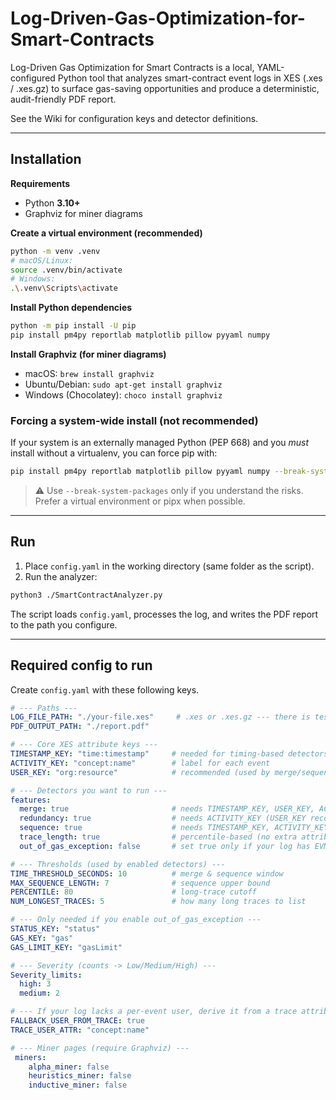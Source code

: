 # Log-Driven-Gas-Optimization-for-Smart-Contracts

Log-Driven Gas Optimization for Smart Contracts is a local, YAML-configured Python tool that analyzes smart-contract event logs in XES (.xes / .xes.gz) to surface gas-saving opportunities and produce a deterministic, audit-friendly PDF report.

See the Wiki for configuration keys and detector definitions.

---

## Installation

**Requirements**
- Python **3.10+**
- Graphviz for miner diagrams

**Create a virtual environment (recommended)**
```bash
python -m venv .venv
# macOS/Linux:
source .venv/bin/activate
# Windows:
.\.venv\Scripts\activate
```

**Install Python dependencies**
```bash
python -m pip install -U pip
pip install pm4py reportlab matplotlib pillow pyyaml numpy
```

**Install Graphviz (for miner diagrams)**
- macOS: `brew install graphviz`
- Ubuntu/Debian: `sudo apt-get install graphviz`
- Windows (Chocolatey): `choco install graphviz`

### Forcing a system-wide install (not recommended)
If your system is an externally managed Python (PEP 668) and you *must* install without a virtualenv, you can force pip with:

```bash
pip install pm4py reportlab matplotlib pillow pyyaml numpy --break-system-packages
```

> ⚠️ Use `--break-system-packages` only if you understand the risks. Prefer a virtual environment or pipx when possible.

---

## Run

1) Place `config.yaml` in the working directory (same folder as the script).  
2) Run the analyzer:

```bash
python3 ./SmartContractAnalyzer.py
```

The script loads `config.yaml`, processes the log, and writes the PDF report to the path you configure.

---

## Required config to run 

Create `config.yaml` with these following keys. 

```yaml
# --- Paths ---
LOG_FILE_PATH: "./your-file.xes"     # .xes or .xes.gz --- there is test file your-file.xes by default 
PDF_OUTPUT_PATH: "./report.pdf"

# --- Core XES attribute keys ---
TIMESTAMP_KEY: "time:timestamp"     # needed for timing-based detectors
ACTIVITY_KEY: "concept:name"        # label for each event
USER_KEY: "org:resource"            # recommended (used by merge/sequence)

# --- Detectors you want to run ---
features:
  merge: true                       # needs TIMESTAMP_KEY, USER_KEY, ACTIVITY_KEY
  redundancy: true                  # needs ACTIVITY_KEY (USER_KEY recommended)
  sequence: true                    # needs TIMESTAMP_KEY, ACTIVITY_KEY (USER_KEY recommended)
  trace_length: true                # percentile-based (no extra attributes)
  out_of_gas_exception: false       # set true only if your log has EVM fields

# --- Thresholds (used by enabled detectors) ---
TIME_THRESHOLD_SECONDS: 10          # merge & sequence window
MAX_SEQUENCE_LENGTH: 7              # sequence upper bound
PERCENTILE: 80                      # long-trace cutoff
NUM_LONGEST_TRACES: 5               # how many long traces to list

# --- Only needed if you enable out_of_gas_exception ---
STATUS_KEY: "status"
GAS_KEY: "gas"
GAS_LIMIT_KEY: "gasLimit"

# --- Severity (counts -> Low/Medium/High) ---
Severity_limits:
  high: 3                          
  medium: 2

# --- If your log lacks a per-event user, derive it from a trace attribute ---
FALLBACK_USER_FROM_TRACE: true
TRACE_USER_ATTR: "concept:name"

# --- Miner pages (require Graphviz) ---
 miners:
    alpha_miner: false
    heuristics_miner: false
    inductive_miner: false
```


